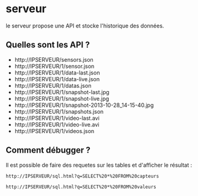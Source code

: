 # serveur

le serveur propose une API et stocke l'historique des données.

## Quelles sont les API ?

- http://IPSERVEUR/sensors.json
- http://IPSERVEUR/1/sensor.json
- http://IPSERVEUR/1/data-last.json
- http://IPSERVEUR/1/data-live.json
- http://IPSERVEUR/1/datas.json
- http://IPSERVEUR/1/snapshot-last.jpg
- http://IPSERVEUR/1/snapshot-live.jpg
- http://IPSERVEUR/1/snapshot-2013-10-28_14-15-40.jpg
- http://IPSERVEUR/1/snapshots.json
- http://IPSERVEUR/1/video-last.avi
- http://IPSERVEUR/1/video-live.avi
- http://IPSERVEUR/1/videos.json

## Comment débugger ?

Il est possible de faire des requetes sur les tables et d'afficher le résultat :

    http://IPSERVEUR/sql.html?q=SELECT%20*%20FROM%20capteurs

    http://IPSERVEUR/sql.html?q=SELECT%20*%20FROM%20valeurs